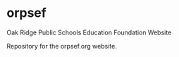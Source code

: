 # orpsef
Oak Ridge Public Schools Education Foundation Website

Repository for the orpsef.org website.
